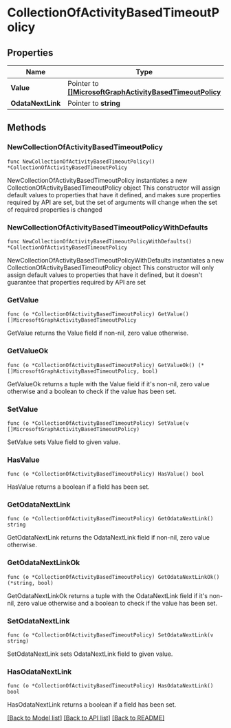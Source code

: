 # CollectionOfActivityBasedTimeoutPolicy

## Properties

Name | Type | Description | Notes
------------ | ------------- | ------------- | -------------
**Value** | Pointer to [**[]MicrosoftGraphActivityBasedTimeoutPolicy**](MicrosoftGraphActivityBasedTimeoutPolicy.md) |  | [optional] 
**OdataNextLink** | Pointer to **string** |  | [optional] 

## Methods

### NewCollectionOfActivityBasedTimeoutPolicy

`func NewCollectionOfActivityBasedTimeoutPolicy() *CollectionOfActivityBasedTimeoutPolicy`

NewCollectionOfActivityBasedTimeoutPolicy instantiates a new CollectionOfActivityBasedTimeoutPolicy object
This constructor will assign default values to properties that have it defined,
and makes sure properties required by API are set, but the set of arguments
will change when the set of required properties is changed

### NewCollectionOfActivityBasedTimeoutPolicyWithDefaults

`func NewCollectionOfActivityBasedTimeoutPolicyWithDefaults() *CollectionOfActivityBasedTimeoutPolicy`

NewCollectionOfActivityBasedTimeoutPolicyWithDefaults instantiates a new CollectionOfActivityBasedTimeoutPolicy object
This constructor will only assign default values to properties that have it defined,
but it doesn't guarantee that properties required by API are set

### GetValue

`func (o *CollectionOfActivityBasedTimeoutPolicy) GetValue() []MicrosoftGraphActivityBasedTimeoutPolicy`

GetValue returns the Value field if non-nil, zero value otherwise.

### GetValueOk

`func (o *CollectionOfActivityBasedTimeoutPolicy) GetValueOk() (*[]MicrosoftGraphActivityBasedTimeoutPolicy, bool)`

GetValueOk returns a tuple with the Value field if it's non-nil, zero value otherwise
and a boolean to check if the value has been set.

### SetValue

`func (o *CollectionOfActivityBasedTimeoutPolicy) SetValue(v []MicrosoftGraphActivityBasedTimeoutPolicy)`

SetValue sets Value field to given value.

### HasValue

`func (o *CollectionOfActivityBasedTimeoutPolicy) HasValue() bool`

HasValue returns a boolean if a field has been set.

### GetOdataNextLink

`func (o *CollectionOfActivityBasedTimeoutPolicy) GetOdataNextLink() string`

GetOdataNextLink returns the OdataNextLink field if non-nil, zero value otherwise.

### GetOdataNextLinkOk

`func (o *CollectionOfActivityBasedTimeoutPolicy) GetOdataNextLinkOk() (*string, bool)`

GetOdataNextLinkOk returns a tuple with the OdataNextLink field if it's non-nil, zero value otherwise
and a boolean to check if the value has been set.

### SetOdataNextLink

`func (o *CollectionOfActivityBasedTimeoutPolicy) SetOdataNextLink(v string)`

SetOdataNextLink sets OdataNextLink field to given value.

### HasOdataNextLink

`func (o *CollectionOfActivityBasedTimeoutPolicy) HasOdataNextLink() bool`

HasOdataNextLink returns a boolean if a field has been set.


[[Back to Model list]](../README.md#documentation-for-models) [[Back to API list]](../README.md#documentation-for-api-endpoints) [[Back to README]](../README.md)


